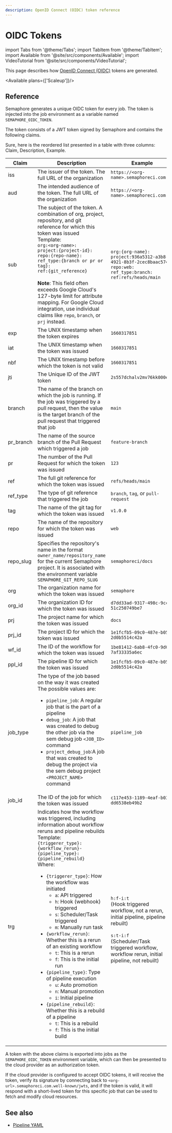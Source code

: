 ```yaml
---
description: OpenID Connect (OIDC) token reference
---
```


# OIDC Tokens

import Tabs from '@theme/Tabs';
import TabItem from '@theme/TabItem';
import Available from '@site/src/components/Available';
import VideoTutorial from '@site/src/components/VideoTutorial';

This page describes how [OpenID Connect (OIDC)](../using-semaphore/openid) tokens are generated.

<Available plans={['Scaleup']}/>

## Reference

Semaphore generates a unique OIDC token for every job. The token is injected into the job environment as a variable named `SEMAPHORE_OIDC_TOKEN`.

The token consists of a JWT token signed by Semaphore and contains the following claims.

Sure, here is the reordered list presented in a table with three columns: Claim, Description, Example.

| Claim       | Description                                               | Example                              |
|-------------|-----------------------------------------------------------|--------------------------------------|
| iss         | The issuer of the token. The full URL of the organization | `https://<org-name>.semaphoreci.com` |
| aud         | The intended audience of the token. The full URL of the organization | `https://<org-name>.semaphoreci.com` |
| sub         | The subject of the token. A combination of org, project, repository, and git reference for which this token was issued<br/>Template:<br/> `org:<org-name>:`<br/>`project:{project-id}:`<br/>`repo:{repo-name}:`<br/>`ref_type:{branch or pr or tag}:`<br/>`ref:{git_reference}`<br/><br/>**Note**: This field often exceeds Google Cloud's 127-byte limit for attribute mapping. For Google Cloud integration, use individual claims like `repo`, `branch`, or `prj` instead. | `org:{org-name}:`<br/>`project:936a5312-a3b8-4921-8b3f-2cec8baac574:`<br/>`repo:web:`<br/>`ref_type:branch:`<br/>`ref:refs/heads/main` |
| exp         | The UNIX timestamp when the token expires  | `1660317851` |
| iat         | The UNIX timestamp when the token was issued | `1660317851` |
| nbf         | The UNIX timestamp before which the token is not valid | `1660317851` |
| jti         | The Unique ID of the JWT token | `2s557dchalv2mv76kk000el1` |
| branch      | The name of the branch on which the job is running. If the job was triggered by a pull request, then the value is the target branch of the pull request that triggered that job | `main` |
| pr_branch   | The name of the source branch of the Pull Request which triggered a job | `feature-branch` |
| pr          | The number of the Pull Request for which the token was issued  | `123` |
| ref         | The full git reference for which the token was issued  | `refs/heads/main` |
| ref_type    | The type of git reference that triggered the job  | `branch`, `tag`, or `pull-request` |
| tag         | The name of the git tag for which the token was issued    | `v1.0.0`   |
| repo        | The name of the repository for which the token was issued | `web` |
| repo_slug   | Specifies the repository's name in the format `owner_name/repository_name` for the current Semaphore project. It is associated with the environment variable `SEMAPHORE_GIT_REPO_SLUG` | `semaphoreci/docs`  |
| org         | The organization name for which the token was issued | `semaphore` |
| org_id      | The organization ID for which the token was issued | `d7dd33ad-9317-498c-9cc6-51c250749be7` |
| prj         | The project name for which the token was issued | `docs` |
| prj_id      | The project ID for which the token was issued | `1e1fcfb5-09c0-487e-b051-2d0b5514c42a` |
| wf_id       | The ID of the workflow for which the token was issued | `1be81412-6ab8-4fc0-9d0d-7af33335a6ec` |
| ppl_id      | The pipeline ID for which the token was issued | `1e1fcfb5-09c0-487e-b051-2d0b5514c42a` |
| job_type    | The type of the job based on the way it was created <br/>The possible values are:<ul><li>`pipeline_job`: A regular job that is the part of a pipeline</li><li>`debug_job`: A job that was created to debug the other job via the sem debug job `<JOB_ID>` command</li><li>`project_debug_job`:A job that was created to debug the project via the sem debug project `<PROJECT_NAME>` command</li></ul> | `pipeline_job` |
| job_id      | The ID of the job for which the token was issued | `c117e453-1189-4eaf-b03a-dd6538eb49b2` |
| trg         | Indicates how the workflow was triggered, including information about workflow reruns and pipeline rebuilds<br/>Template: `{triggerer_type}:{workflow_rerun}-{pipeline_type}:{pipeline_rebuild}`<br/>Where:<ul><li>`{triggerer_type}`: How the workflow was initiated<ul><li>`a`: API triggered</li><li>`h`: Hook (webhook) triggered</li><li>`s`: Scheduler/Task triggered</li><li>`m`: Manually run task</li></ul></li><li>`{workflow_rerun}`: Whether this is a rerun of an existing workflow<ul><li>`t`: This is a rerun</li><li>`f`: This is the initial run</li></ul></li><li>`{pipeline_type}`: Type of pipeline execution<ul><li>`u`: Auto promotion</li><li>`n`: Manual promotion</li><li>`i`: Initial pipeline</li></ul></li><li>`{pipeline_rebuild}`: Whether this is a rebuild of a pipeline<ul><li>`t`: This is a rebuild</li><li>`f`: This is the initial build</li></ul></li></ul> | <br/>`h:f-i:t`<br/>(Hook triggered workflow, not a rerun, initial pipeline, pipeline rebuilt)<br/><br/>`s:t-i:f`<br/>(Scheduler/Task triggered workflow, workflow rerun, initial pipeline, not rebuilt) |

A token with the above claims is exported into jobs as the `SEMAPHORE_OIDC_TOKEN` environment variable, which can then be presented to the cloud provider as an authorization token.

If the cloud provider is configured to accept OIDC tokens, it will receive the token, verify its signature by connecting back to `<org-url>.semaphoreci.com.well-known/jwts`, and if the token is valid, it will respond with a short-lived token for this specific job that can be used to fetch and modify cloud resources.

## See also

- [Pipeline YAML](./pipeline-yaml)

